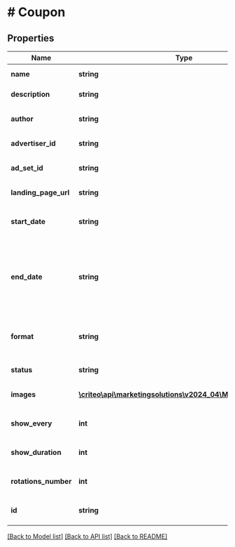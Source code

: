 # # Coupon

## Properties

Name | Type | Description | Notes
------------ | ------------- | ------------- | -------------
**name** | **string** | The name of the Coupon | [optional]
**description** | **string** | The description of the Coupon | [optional]
**author** | **string** | The login of the person who created this Coupon | [optional]
**advertiser_id** | **string** | Advertiser linked to the Coupon | [optional]
**ad_set_id** | **string** | The id of the Ad Set on which the Coupon is applied to | [optional]
**landing_page_url** | **string** | Web redirection of the landing page url | [optional]
**start_date** | **string** | The date when the Coupon will be launched  String must be in ISO8601 format | [optional]
**end_date** | **string** | The date when when we will stop to show this Coupon. If the end date is not specified (i.e. null) then the Coupon will go on forever  String must be in ISO8601 format | [optional]
**format** | **string** | Format of the Coupon, it can have two values: \&quot;FullFrame\&quot; or \&quot;LogoZone\&quot; | [optional]
**status** | **string** | The status of the Coupon | [optional]
**images** | [**\criteo\api\marketingsolutions\v2024_04\Model\ImageSlide[]**](ImageSlide.md) | List of slides containing the image URLs | [optional]
**show_every** | **int** | Show the Coupon every N seconds (between 1 and 10) | [optional]
**show_duration** | **int** | Show Coupon for a duration of N seconds (between 1 and 5) | [optional]
**rotations_number** | **int** | Number of rotations for the Coupons (from 1 to 10 times) | [optional]
**id** | **string** | Unique identifier (duplicate of the parent id). | [optional]

[[Back to Model list]](../../README.md#models) [[Back to API list]](../../README.md#endpoints) [[Back to README]](../../README.md)

